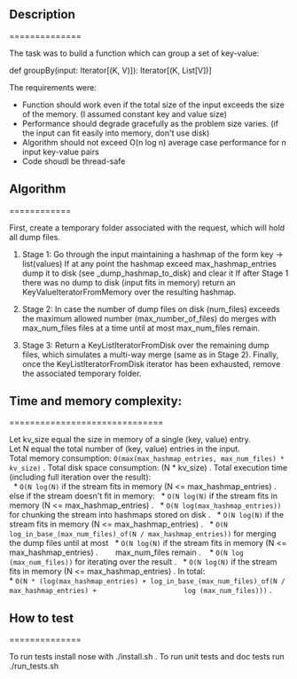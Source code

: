 ## Description
==============

The task was to build a function which can group a set of key-value:

def groupBy(input: Iterator[(K, V)]): Iterator[(K, List[V])]

The requirements were:
* Function should work even if the total size of the input exceeds the size of the memory. (I assumed constant key and value size)
* Performance should degrade gracefully as the problem size varies. (if the input can fit easily into memory, don't use disk)
* Algorithm should not exceed O(n log n) average case performance for n input key-value pairs
* Code shoudl be thread-safe

## Algorithm
============

First, create a temporary folder associated with the request, which will hold all dump files.

1) Stage 1: Go through the input maintaining a hashmap of the form key -> list(values)
If at any point the hashmap exceed max_hashmap_entries dump it to disk (see _dump_hashmap_to_disk)
and clear it
If after Stage 1 there was no dump to disk (input fits in memory) return an KeyValueIteratorFromMemory over
the resulting hashmap.  

2) Stage 2: In case the number of dump files on disk (num_files) exceeds the maximum allowed number
(max_number_of_files) do merges with max_num_files files at a time until at most max_num_files remain.  

3) Stage 3: Return a KeyListIteratorFromDisk over the remaining dump files, which simulates a multi-way merge
(same as in Stage 2). Finally, once the KeyListIteratorFromDisk iterator has been exhausted, remove the associated temporary folder.  

## Time and memory complexity:
==============================

Let kv_size equal the size in memory of a single (key, value) entry.  
Let N equal the total number of (key, value) entries in the input.  
Total memory consumption: `O(max(max_hashmap_entries, max_num_files) * kv_size)` . 
Total disk space consumption: (N * kv_size) . 
Total execution time (including full iteration over the result):  
    * `O(N log(N)` if the stream fits in memory (N <= max_hashmap_entries) . 
    else if the stream doesn't fit in memory: 
    * `O(N log(N)` if the stream fits in memory (N <= max_hashmap_entries) . 
    * `O(N log(max_hashmap_entries))` for chunking the stream into hashmaps stored on disk . 
    * `O(N log(N)` if the stream fits in memory (N <= max_hashmap_entries) . 
    * `O(N log_in_base_(max_num_files)_of(N / max_hashmap_entries))` for merging the dump files until at most
    * `O(N log(N)` if the stream fits in memory (N <= max_hashmap_entries) . 
        max_num_files remain . 
    * `O(N log (max_num_files))` for iterating over the result . 
    * `O(N log(N)` if the stream fits in memory (N <= max_hashmap_entries) . 
In total:  
    * `O(N * (log(max_hashmap_entries) + log_in_base_(max_num_files)_of(N / max_hashmap_entries) +
                      log (max_num_files)))` . 

## How to test
==============

To run tests install nose with ./install.sh . 
To run unit tests and doc tests run ./run_tests.sh
